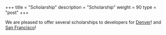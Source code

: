 +++
title = "Scholarship"
description = "Scholarship"
weight = 90
type = "post"
+++

We are pleased to offer several scholarships to developers for [Denver](https://docs.google.com/forms/d/e/1FAIpQLSdvo5gPwod-jwCOVR2nr2pGoqd3SH2gHrN8elcGv-47HSvz6w/viewform)! and [San Francisco](https://docs.google.com/forms/d/e/1FAIpQLSd-xGglUMZpHR8smUNvGyGtj2cn-pn9kwk4s3W5GRrz1rag5A/viewform)!

